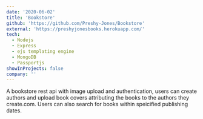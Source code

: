 ```yaml
---
date: '2020-06-02'
title: 'Bookstore'
github: 'https://github.com/Preshy-Jones/Bookstore'
external: 'https://preshyjonesbooks.herokuapp.com/'
tech:
  - Nodejs
  - Express
  - ejs templating engine
  - MongoDB
  - Passportjs
showInProjects: false
company: ''
---
```


A bookstore rest api with image upload and authentication, users can create authors and upload book covers attributing the books to the authors they create.com. Users can also search for books within speicified publishing dates.
